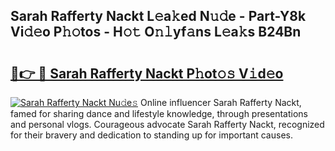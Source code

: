 ## Sarah Rafferty Nackt L𝚎a𝚔ed N𝚞𝚍e - Part-Y8k Vi𝚍𝚎o P𝚑𝚘tos - H𝚘𝚝 O𝚗𝚕yf𝚊ns L𝚎a𝚔s B24Bn

# <h2><a href="http://kfexvp.oniu.top/?m=Sarah+Rafferty+Nackt">🔗👉 🔴 Sarah Rafferty Nackt P𝚑ot𝚘𝚜 V𝚒d𝚎o</a></h2>

[![Sarah Rafferty Nackt Nu𝚍e𝚜](https://i.imgur.com/0qMVB7G.gif)](http://kfexvp.oniu.top/?m=Sarah+Rafferty+Nackt)
Online influencer Sarah Rafferty Nackt, famed for sharing dance and lifestyle knowledge, through presentations and personal vlogs. Courageous advocate Sarah Rafferty Nackt, recognized for their bravery and dedication to standing up for important causes.  
